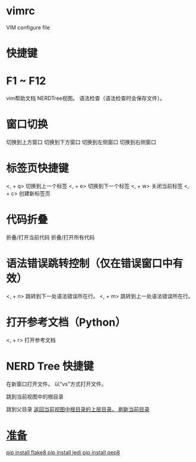 # vimrc
VIM configure file
# 快捷键
# F1 ~ F12
<F1>        vim帮助文档
<F2>        NERDTree视图。
<F3>        语法检查（语法检查时会保存文件）。

# 窗口切换
<Ctrl-k>    切换到上方窗口
<Ctrl-j>    切换到下方窗口
<Ctrl-h>    切换到左侧窗口
<Ctrl-l>    切换到右侧窗口

# 标签页快捷键
<, + q>     切换到上一个标签
<, + e>     切换到下一个标签
<, + w>     关闭当前标签
<, + c>     创建新标签页

# 代码折叠
<f>         折叠/打开当前代码
<F>         折叠/打开所有代码

# 语法错误跳转控制（仅在错误窗口中有效）
<, + n>     跳转到下一处语法错误所在行。
<, + m>     跳转到上一处语法错误所在行。

# 打开参考文档（Python）
<, + r>     打开参考文档

# NERD Tree 快捷键
<t>         在新窗口打开文件。
<gs>        以"vs"方式打开文件。
<P>         跳到当前视图中的根目录
<p>         跳到父目录
<u>         返回当前视图中根目录的上层目录。
<r>         刷新当前目录




# 准备
pip install flake8
pip install jedi
pip install pep8
